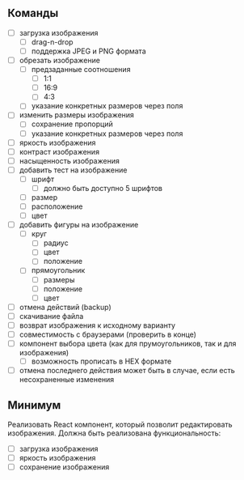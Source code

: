 ## Команды

- [ ] загрузка изображения
  - [ ] drag-n-drop
  - [ ] поддержка JPEG и PNG формата
- [ ] обрезать изображение
  - [ ] предзаданные соотношения
    - [ ] 1:1
    - [ ] 16:9
    - [ ] 4:3
  - [ ] указание конкретных размеров через поля
- [ ] изменить размеры изображения
  - [ ] сохранение пропорций
  - [ ] указание конкретных размеров через поля
- [ ] яркость изображения
- [ ] контраст изображения
- [ ] насыщенность изображения
- [ ] добавить тест на изображение
  - [ ] шрифт
    - [ ] должно быть доступно 5 шрифтов
  - [ ] размер
  - [ ] расположение
  - [ ] цвет
- [ ] добавить фигуры на изображение
  - [ ] круг
    - [ ] радиус
    - [ ] цвет
    - [ ] положение
  - [ ] прямоугольник
    - [ ] размеры
    - [ ] положение
    - [ ] цвет
- [ ] отмена действий (backup)
- [ ] скачивание файла
- [ ] возврат изображения к исходному варианту
- [ ] совместимость с браузерами (проверить в конце)
- [ ] компонент выбора цвета (как для прумоугольников, так и для изображения)
  - [ ] возможность прописать в HEX формате
- [ ] отмена последнего действия может быть в случае, если есть несохраненные изменения

## Минимум

Реализовать React компонент, который позволит редактировать изображения. Должна быть реализована функциональность:

- [ ] загрузка изображения
- [ ] яркость изображения
- [ ] сохранение изображения